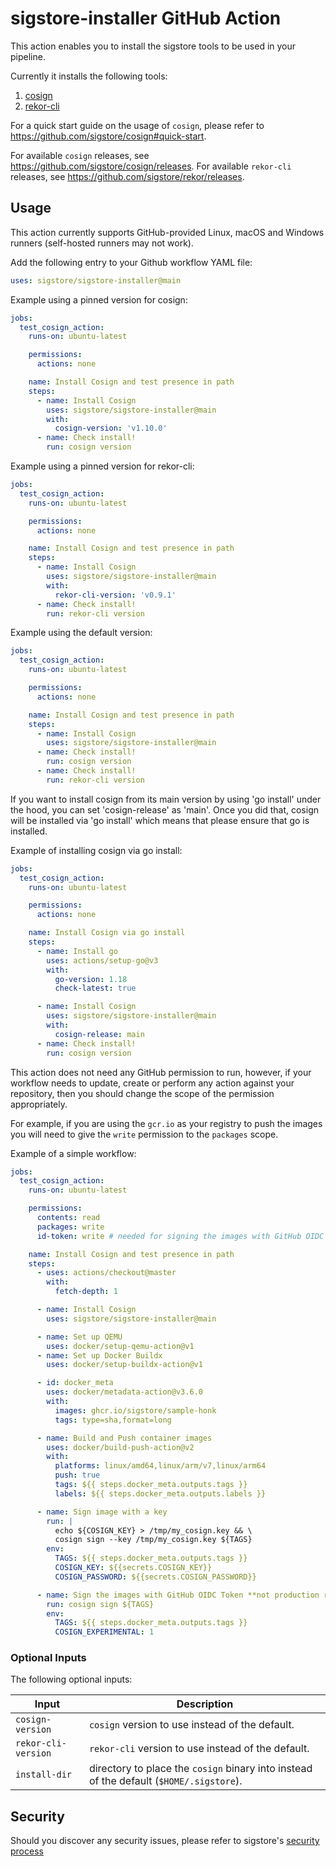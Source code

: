 # sigstore-installer GitHub Action

This action enables you to install the sigstore tools to be used in your pipeline.

Currently it installs the following tools:

1. [cosign](https://github.com/sigstore/cosign)
2. [rekor-cli](https://github.com/sigstore/rekor)


For a quick start guide on the usage of `cosign`, please refer to https://github.com/sigstore/cosign#quick-start.

For available `cosign` releases, see https://github.com/sigstore/cosign/releases.
For available `rekor-cli` releases, see https://github.com/sigstore/rekor/releases.

## Usage

This action currently supports GitHub-provided Linux, macOS and Windows runners (self-hosted runners may not work).

Add the following entry to your Github workflow YAML file:

```yaml
uses: sigstore/sigstore-installer@main
```

Example using a pinned version for cosign:

```yaml
jobs:
  test_cosign_action:
    runs-on: ubuntu-latest

    permissions:
      actions: none

    name: Install Cosign and test presence in path
    steps:
      - name: Install Cosign
        uses: sigstore/sigstore-installer@main
        with:
          cosign-version: 'v1.10.0'
      - name: Check install!
        run: cosign version
```

Example using a pinned version for rekor-cli:

```yaml
jobs:
  test_cosign_action:
    runs-on: ubuntu-latest

    permissions:
      actions: none

    name: Install Cosign and test presence in path
    steps:
      - name: Install Cosign
        uses: sigstore/sigstore-installer@main
        with:
          rekor-cli-version: 'v0.9.1'
      - name: Check install!
        run: rekor-cli version
```

Example using the default version:

```yaml
jobs:
  test_cosign_action:
    runs-on: ubuntu-latest

    permissions:
      actions: none

    name: Install Cosign and test presence in path
    steps:
      - name: Install Cosign
        uses: sigstore/sigstore-installer@main
      - name: Check install!
        run: cosign version
      - name: Check install!
        run: rekor-cli version
```

If you want to install cosign from its main version by using 'go install' under the hood, you can set 'cosign-release' as 'main'. Once you did that, cosign will be installed via 'go install' which means that please ensure that go is installed.

Example of installing cosign via go install:

```yaml
jobs:
  test_cosign_action:
    runs-on: ubuntu-latest

    permissions:
      actions: none

    name: Install Cosign via go install
    steps:
      - name: Install go
        uses: actions/setup-go@v3
        with:
          go-version: 1.18
          check-latest: true

      - name: Install Cosign
        uses: sigstore/sigstore-installer@main
        with:
          cosign-release: main
      - name: Check install!
        run: cosign version
```

This action does not need any GitHub permission to run, however, if your workflow needs to update, create or perform any
action against your repository, then you should change the scope of the permission appropriately.

For example, if you are using the `gcr.io` as your registry to push the images you will need to give the `write` permission
to the `packages` scope.

Example of a simple workflow:

```yaml
jobs:
  test_cosign_action:
    runs-on: ubuntu-latest

    permissions:
      contents: read
      packages: write
      id-token: write # needed for signing the images with GitHub OIDC Token **not production ready**

    name: Install Cosign and test presence in path
    steps:
      - uses: actions/checkout@master
        with:
          fetch-depth: 1

      - name: Install Cosign
        uses: sigstore/sigstore-installer@main

      - name: Set up QEMU
        uses: docker/setup-qemu-action@v1
      - name: Set up Docker Buildx
        uses: docker/setup-buildx-action@v1

      - id: docker_meta
        uses: docker/metadata-action@v3.6.0
        with:
          images: ghcr.io/sigstore/sample-honk
          tags: type=sha,format=long

      - name: Build and Push container images
        uses: docker/build-push-action@v2
        with:
          platforms: linux/amd64,linux/arm/v7,linux/arm64
          push: true
          tags: ${{ steps.docker_meta.outputs.tags }}
          labels: ${{ steps.docker_meta.outputs.labels }}

      - name: Sign image with a key
        run: |
          echo ${COSIGN_KEY} > /tmp/my_cosign.key && \
          cosign sign --key /tmp/my_cosign.key ${TAGS}
        env:
          TAGS: ${{ steps.docker_meta.outputs.tags }}
          COSIGN_KEY: ${{secrets.COSIGN_KEY}}
          COSIGN_PASSWORD: ${{secrets.COSIGN_PASSWORD}}

      - name: Sign the images with GitHub OIDC Token **not production ready**
        run: cosign sign ${TAGS}
        env:
          TAGS: ${{ steps.docker_meta.outputs.tags }}
          COSIGN_EXPERIMENTAL: 1
```

### Optional Inputs
The following optional inputs:

| Input | Description |
| --- | --- |
| `cosign-version` | `cosign` version to use instead of the default. |
| `rekor-cli-version` | `rekor-cli` version to use instead of the default. |
| `install-dir` | directory to place the `cosign` binary into instead of the default (`$HOME/.sigstore`). |

## Security

Should you discover any security issues, please refer to sigstore's [security
process](https://github.com/sigstore/.github/blob/main/SECURITY.md)
